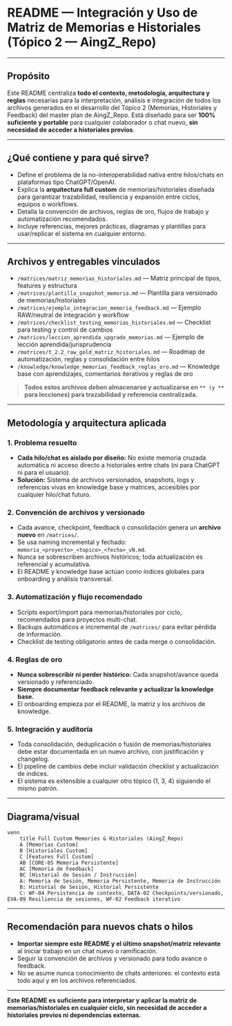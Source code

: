 # README — Integración y Uso de Matriz de Memorias e Historiales (Tópico 2 — AingZ\_Repo)

---

## Propósito

Este README centraliza **todo el contexto, metodología, arquitectura y reglas** necesarias para la interpretación, análisis e integración de todos los archivos generados en el desarrollo del Tópico 2 (Memorias, Historiales y Feedback) del master plan de AingZ\_Repo. Está diseñado para ser **100% suficiente y portable** para cualquier colaborador o chat nuevo, **sin necesidad de acceder a historiales previos**.

---

## ¿Qué contiene y para qué sirve?

- Define el problema de la no-interoperabilidad nativa entre hilos/chats en plataformas tipo ChatGPT/OpenAI.
- Explica la **arquitectura full custom** de memorias/historiales diseñada para garantizar trazabilidad, resiliencia y expansión entre ciclos, equipos o workflows.
- Detalla la convención de archivos, reglas de oro, flujos de trabajo y automatización recomendados.
- Incluye referencias, mejores prácticas, diagramas y plantillas para usar/replicar el sistema en cualquier entorno.

---

## Archivos y entregables vinculados

- `/matrices/matriz_memorias_historiales.md` — Matriz principal de tipos, features y estructura
- `/matrices/plantilla_snapshot_memoria.md` — Plantilla para versionado de memorias/historiales
- `/matrices/ejemplo_integracion_memoria_feedback.md` — Ejemplo RAW/neutral de integración y workflow
- `/matrices/checklist_testing_memorias_historiales.md` — Checklist para testing y control de cambios
- `/matrices/leccion_aprendida_upgrade_memorias.md` — Ejemplo de lección aprendida/jurisprudencia
- `/matrices/t_2.2_raw_gold_matriz_historiales.md` — Roadmap de automatización, reglas y consolidación entre hilos
- `/knowledge/knowledge_memorias_feedback_reglas_oro.md` — Knowledge base con aprendizajes, comentarios iterativos y reglas de oro

> **Todos estos archivos deben almacenarse y actualizarse en **``** (y **``** para lecciones) para trazabilidad y referencia centralizada.**

---

## Metodología y arquitectura aplicada

### 1. Problema resuelto

- **Cada hilo/chat es aislado por diseño:** No existe memoria cruzada automática ni acceso directo a historiales entre chats (ni para ChatGPT ni para el usuario).
- **Solución:** Sistema de archivos versionados, snapshots, logs y referencias vivas en knowledge base y matrices, accesibles por cualquier hilo/chat futuro.

### 2. Convención de archivos y versionado

- Cada avance, checkpoint, feedback o consolidación genera un **archivo nuevo** en `/matrices/`.
- Se usa naming incremental y fechado: `memoria_<proyecto>_<topico>_<fecha>_vN.md`.
- Nunca se sobrescriben archivos históricos; toda actualización es referencial y acumulativa.
- El README y knowledge base actúan como índices globales para onboarding y análisis transversal.

### 3. Automatización y flujo recomendado

- Scripts export/import para memorias/historiales por ciclo, recomendados para proyectos multi-chat.
- Backups automáticos e incremental de `/matrices/` para evitar pérdida de información.
- Checklist de testing obligatorio antes de cada merge o consolidación.

### 4. Reglas de oro

- **Nunca sobrescribir ni perder histórico:** Cada snapshot/avance queda versionado y referenciado.
- **Siempre documentar feedback relevante y actualizar la knowledge base.**
- El onboarding empieza por el README, la matriz y los archivos de knowledge.

### 5. Integración y auditoría

- Toda consolidación, deduplicación o fusión de memorias/historiales debe estar documentada en un nuevo archivo, con justificación y changelog.
- El pipeline de cambios debe incluir validación checklist y actualización de índices.
- El sistema es extensible a cualquier otro tópico (1, 3, 4) siguiendo el mismo patrón.

---

## Diagrama/visual

```mermaid
venn
    title Full Custom Memories & Historiales (AingZ_Repo)
    A [Memorias Custom]
    B [Historiales Custom]
    C [Features Full Custom]
    AB [CORE-05 Memoria Persistente]
    AC [Memoria de Feedback]
    BC [Historial de Sesión / Instrucción]
    A: Memoria de Sesión, Memoria Persistente, Memoria de Instrucción
    B: Historial de Sesión, Historial Persistente
    C: WF-04 Persistencia de contexto, DATA-02 Checkpoints/versionado, EVA-09 Resiliencia de sesiones, WF-02 Feedback iterativo
```

---

## Recomendación para nuevos chats o hilos

- **Importar siempre este README y el último snapshot/matriz relevante** al iniciar trabajo en un chat nuevo o ramificación.
- Seguir la convención de archivos y versionado para todo avance o feedback.
- No se asume nunca conocimiento de chats anteriores: el contexto está todo aquí y en los archivos referenciados.

---

**Este README es suficiente para interpretar y aplicar la matriz de memorias/historiales en cualquier ciclo, sin necesidad de acceder a historiales previos ni dependencias externas.**

